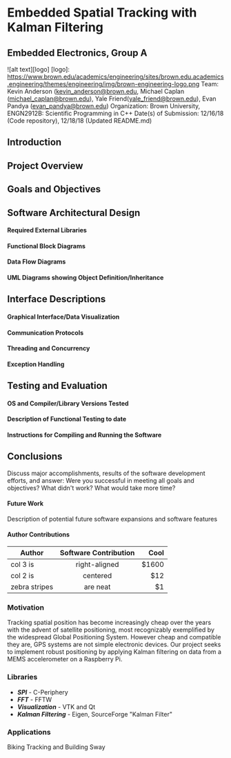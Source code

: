 # Embedded Spatial Tracking with Kalman Filtering

## Embedded Electronics, Group A
![alt text][logo]
[logo]: https://www.brown.edu/academics/engineering/sites/brown.edu.academics.engineering/themes/engineering/img/brown-engineering-logo.png
Team: Kevin Anderson (kevin_anderson@brown.edu, Michael Caplan (michael_caplan@brown.edu), Yale Friend(yale_friend@brown.edu), Evan Pandya (evan_pandya@brown.edu)
Organization: Brown University, ENGN2912B: Scientific Programming in C++
Date(s) of Submission: 12/16/18 (Code repository), 12/18/18 (Updated README.md)

## Introduction
## Project Overview
## Goals and Objectives 
## Software Architectural Design
#### Required External Libraries
#### Functional Block Diagrams 
#### Data Flow Diagrams
#### UML Diagrams showing Object Definition/Inheritance
## Interface Descriptions
#### Graphical Interface/Data Visualization 
#### Communication Protocols 
#### Threading and Concurrency
#### Exception Handling
## Testing and Evaluation 
#### OS and Compiler/Library Versions Tested
#### Description of Functional Testing to date
#### Instructions for Compiling and Running the Software
## Conclusions
Discuss major accomplishments, results of the software development efforts, and answer:  Were you successful in meeting all goals and objectives?  What didn't work?  What would take more time?
#### Future Work
Description of potential future software expansions and software features
#### Author Contributions 
| Author        | Software Contribution           | Cool  |
| ------------- |:-------------:| -----:|
| col 3 is      | right-aligned | $1600 |
| col 2 is      | centered      |   $12 |
| zebra stripes | are neat      |    $1 |






### Motivation
Tracking spatial position has become increasingly cheap over the years with the advent of satellite positioning, most recognizably exemplified by the widespread Global Positioning System. However cheap and compatible they are, GPS systems are not simple electronic devices. Our project seeks to implement robust positioning by applying Kalman filtering on data from a MEMS accelerometer on a Raspberry Pi.

### Libraries
- _**SPI**_ - C-Periphery
- _**FFT**_ - FFTW
- _**Visualization**_ - VTK and Qt
- _**Kalman Filtering**_ - Eigen, SourceForge "Kalman Filter"

### Applications
Biking Tracking and Building Sway
